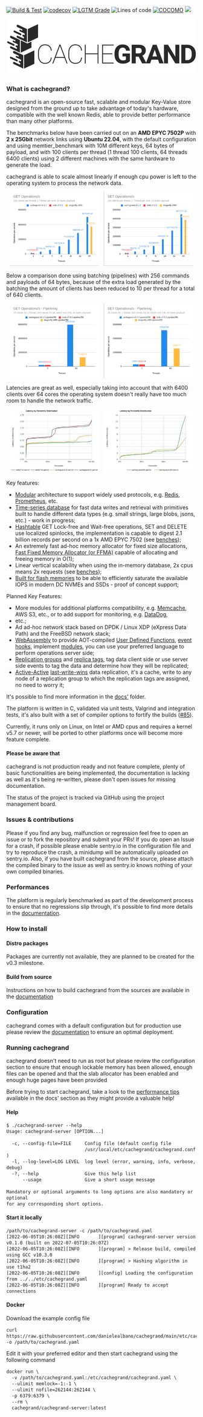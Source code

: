 [![Build & Test](https://github.com/danielealbano/cachegrand/actions/workflows/build_and_test.yml/badge.svg)](https://github.com/danielealbano/cachegrand/actions/workflows/build_and_test.yml)
[![codecov](https://codecov.io/gh/danielealbano/cachegrand/branch/main/graph/badge.svg?token=H4W0N0F7MT)](https://codecov.io/gh/danielealbano/cachegrand)
[![LGTM Grade](https://img.shields.io/lgtm/grade/cpp/github/danielealbano/cachegrand?label=lgtm%20code%20quality)](https://lgtm.com/projects/g/danielealbano/cachegrand/context:cpp)
![Lines of code](https://sloc.xyz/github/danielealbano/cachegrand)
[![COCOMO](https://sloc.xyz/github/danielealbano/cachegrand?category=cocomo)](https://en.wikipedia.org/wiki/COCOMO)
[![](https://img.shields.io/static/v1?label=Sponsor&message=%E2%9D%A4&logo=GitHub&color=%23fe8e86)](https://github.com/sponsors/danielealbano)

<p align="center">
  <a href="https://cachegrand.io">
    <picture>
      <source media="(prefers-color-scheme: dark)" srcset="https://raw.githubusercontent.com/danielealbano/cachegrand/main/docs/images/logo-dark.png">
      <img alt="cachegrand logo" src="https://raw.githubusercontent.com/danielealbano/cachegrand/main/docs/images/logo-light.png">
    </picture>
  </a>
</p>

### What is cachegrand?

cachegrand is an open-source fast, scalable and modular Key-Value store designed from the ground up to take advantage of
today's hardware, compatible with the well known Redis, able to provide better performance than many other platforms.

The benchmarks below have been carried out on an **AMD EPYC 7502P** with **2 x 25Gbit** network links using
**Ubuntu 22.04**, with the default configuration and using memtier_benchmark with 10M different keys, 64 bytes of
payload, and with 100 clients per thread (1 thread 100 clients, 64 threads 6400 clients) using 2 different machines with
the same hardware to generate the load.

cachegrand is able to scale almost linearly if enough cpu power is left to the operating system to process the network
data.

<p align="center">
  <img alt="GET Operations/s" src="https://raw.githubusercontent.com/danielealbano/cachegrand/main/docs/benchmarks/cachegrand-amd-epyc-7502p-get-ops.png" width="47%">
&nbsp;
  <img alt="SET Operations/s" src="https://raw.githubusercontent.com/danielealbano/cachegrand/main/docs/benchmarks/cachegrand-amd-epyc-7502p-set-ops.png" width="47%">
</p>

Below a comparison done using batching (pipelines) with 256 commands and payloads of 64 bytes, because of the extra load
generated by the batching the amount of clients has been reduced to 10 per thread for a total of 640 clients.

<p align="center">
  <img alt="GET Operations/s" src="https://raw.githubusercontent.com/danielealbano/cachegrand/main/docs/benchmarks/cachegrand-amd-epyc-7502p-get-pipeline-ops.png" width="47%">
&nbsp;
  <img alt="SET Operations/s" src="https://raw.githubusercontent.com/danielealbano/cachegrand/main/docs/benchmarks/cachegrand-amd-epyc-7502p-set-pipeline-ops.png" width="47%">
</p>

Latencies are great as well, especially taking into account that with 6400 clients over 64 cores the operating system
doesn't really have too much room to handle the network traffic.

<p align="center">
  <img alt="Latency with 1 threads and 100 clients" src="https://raw.githubusercontent.com/danielealbano/cachegrand/main/docs/benchmarks/cachegrand-amd-epyc-7502p-latencies-t1.jpg" width="47%">
&nbsp;
  <img alt="Latency with 64 threads and 6400 clients" src="https://raw.githubusercontent.com/danielealbano/cachegrand/main/docs/benchmarks/cachegrand-amd-epyc-7502p-latencies-t64.jpg" width="47%">
</p>

Key features:
- [Modular](https://github.com/danielealbano/cachegrand/blob/main/docs/architecture/modules.md) architecture to support
  widely used protocols, e.g.
  [Redis](https://github.com/danielealbano/cachegrand/blob/main/docs/architecture/modules/redis.md),
  [Prometheus](https://github.com/danielealbano/cachegrand/blob/main/docs/architecture/modules/prometheus.md), etc.
- [Time-series database](https://github.com/danielealbano/cachegrand/blob/main/docs/architecture/timeseries-db.md) for
  fast data writes and retrieval with primitives built to handle different data types (e.g. small strings, large blobs,
  jsons, etc.) - work in progress;
- [Hashtable](https://github.com/danielealbano/cachegrand/blob/main/docs/architecture/hashtable.md) GET Lock-free and
  Wait-free operations, SET and DELETE use localized spinlocks, the implementation is capable to digest 2.1 billion
  records per second on a 1x AMD EPYC 7502 (see
  [benches](https://github.com/danielealbano/cachegrand/blob/main/docs/benchmarks/hashtable.md));
- An extremely fast ad-hoc memory allocator for fixed size allocations, [Fast Fixed Memory Allocator (or FFMA)](https://github.com/danielealbano/cachegrand/blob/main/docs/architecture/fast-fixed-memory-allocator.md)
  capable of allocating and freeing memory in O(1);
- Linear vertical scalability when using the in-memory database, 2x cpus means 2x requests (see
  [benches](https://github.com/danielealbano/cachegrand/blob/main/docs/benchmarks/linear-vertical-scalability.md));
- [Built for flash memories](https://github.com/danielealbano/cachegrand/blob/main/docs/architecture/timeseries-db.md#flash-memories) 
  to be able to efficiently saturate the available IOPS in modern DC NVMEs and SSDs - proof of concept support;

Planned Key Features:
- More modules for additional platforms compatibility, e.g. [Memcache](https://github.com/danielealbano/cachegrand/blob/main/docs/architecture/modules/memcache.md), AWS S3,
  etc., or to add support for monitoring, e.g. [DataDog](https://github.com/danielealbano/cachegrand/blob/main/docs/architecture/modules/datadog.md),
- etc.;
- Ad ad-hoc network stack based on DPDK / Linux XDP (eXpress Data Path) and the FreeBSD network stack;
- [WebAssembly](https://github.com/danielealbano/cachegrand/blob/main/docs/architecture/webassembly.md) to provide
  AOT-compiled
  [User Defined Functions](https://github.com/danielealbano/cachegrand/blob/main/docs/architecture/webassembly/user-defined-functions.md),
  [event hooks](https://github.com/danielealbano/cachegrand/blob/main/docs/architecture/webassembly/event-hooks.md),
  implement [modules](https://github.com/danielealbano/cachegrand/blob/main/docs/architecture/webassembly.md#modules),
  you can use your preferred language to perform operations server side;
- [Replication groups](https://github.com/danielealbano/cachegrand/blob/main/docs/architecture/clustering-and-replication.md#replication-groups)
  and [replica tags](https://github.com/danielealbano/cachegrand/blob/main/docs/architecture/clustering-and-replication.md#replica-tags),
  tag data client side or use server side events to tag the data and determine how they will be replicated;
- [Active-Active](https://github.com/danielealbano/cachegrand/blob/main/docs/architecture/clustering-and-replication.md#active-active)
  [last-write-wins](https://github.com/danielealbano/cachegrand/blob/main/docs/architecture/clustering-and-replication.md#last-write-wins)
  data replication, it's a cache, write to any node of a replication group to which the replication tags are assigned,
  no need to worry it;

It's possible to find more information in the [docs'](https://github.com/danielealbano/cachegrand/blob/main/docs/)
folder.

The platform is written in C, validated via unit tests, Valgrind and integration tests, it's also built with a set of
compiler options to fortify the builds ([#85](https://github.com/danielealbano/cachegrand/issues/85)).

Currently, it runs only on Linux, on Intel or AMD cpus and requires a kernel v5.7 or newer, will be ported to other
platforms once will become more feature complete.

#### Please be aware that

cachegrand is not production ready and not feature complete, plenty of basic functionalities are being implemented,
the documentation is lacking as well as it's being re-written, please don't open issues for missing documentation.

The status of the project is tracked via GitHub using the project management board.

### Issues & contributions

Please if you find any bug, malfunction or regression feel free to open an issue or to fork the repository and submit
your PRs! If you do open an Issue for a crash, if possible please enable sentry.io in the configuration file and try to
reproduce the crash, a minidump will be automatically uploaded on sentry.io.
Also, if you have built cachegrand from the source, please attach the compiled binary to the issue as well as sentry.io
knows nothing of your own compiled binaries.

### Performances

The platform is regularly benchmarked as part of the development process to ensure that no regressions slip through,
it's possible to find more details in the [documentation](https://github.com/danielealbano/cachegrand/blob/main/docs/benchmarks.md).

### How to install

#### Distro packages

Packages are currently not available, they are planned to be created for the v0.3 milestone.

#### Build from source

Instructions on how to build cachegrand from the sources are available in the
[documentation](https://github.com/danielealbano/cachegrand/blob/main/docs/build-from-source.md)

### Configuration

cachegrand comes with a default configuration but for production use please review the
[documentation](https://github.com/danielealbano/cachegrand/blob/main/docs/configuration.md) to ensure an optimal deployment.

### Running cachegrand

cachegrand doesn't need to run as root but please review the configuration section to ensure that enough lockable memory
has been allowed, enough files can be opened and that the slab allocator has been enabled and enough huge pages have been provided

Before trying to start cachegrand, take a look to the
[performance tips](https://github.com/danielealbano/cachegrand/blob/main/docs/performance-tips.md) available in the
docs' section as they might provide a valuable help!

#### Help

```shell
$ ./cachegrand-server --help
Usage: cachegrand-server [OPTION...]

  -c, --config-file=FILE     Config file (default config file
                             /usr/local/etc/cachegrand/cachegrand.conf )
  -l, --log-level=LOG LEVEL  log level (error, warning, info, verbose, debug)
  -?, --help                 Give this help list
      --usage                Give a short usage message

Mandatory or optional arguments to long options are also mandatory or optional
for any corresponding short options.
```

#### Start it locally

```shell
/path/to/cachegrand-server -c /path/to/cachegrand.yaml
[2022-06-05T10:26:08Z][INFO       ][program] cachegrand-server version v0.1.0 (built on 2022-07-05T10:26:07Z)
[2022-06-05T10:26:08Z][INFO       ][program] > Release build, compiled using GCC v10.3.0
[2022-06-05T10:26:08Z][INFO       ][program] > Hashing algorithm in use t1ha2
[2022-06-05T10:26:08Z][INFO       ][config] Loading the configuration from ../../etc/cachegrand.yaml
[2022-06-05T10:26:08Z][INFO       ][program] Ready to accept connections
```

#### Docker

Download the example config file

```shell
curl https://raw.githubusercontent.com/danielealbano/cachegrand/main/etc/cachegrand.yaml.skel -o /path/to/cachegrand.yaml
```

Edit it with your preferred editor and then start cachegrand using the following command

```shell
docker run \
  -v /path/to/cachegrand.yaml:/etc/cachegrand/cachegrand.yaml \
  --ulimit memlock=-1:-1 \
  --ulimit nofile=262144:262144 \
  -p 6379:6379 \
  --rm \
  cachegrand/cachegrand-server:latest
```
